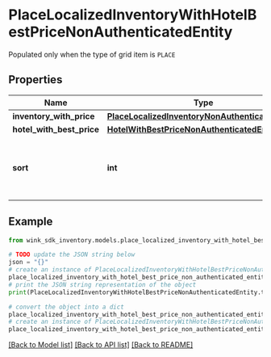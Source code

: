 # PlaceLocalizedInventoryWithHotelBestPriceNonAuthenticatedEntity

Populated only when the type of grid item is `PLACE`

## Properties

Name | Type | Description | Notes
------------ | ------------- | ------------- | -------------
**inventory_with_price** | [**PlaceLocalizedInventoryNonAuthenticatedEntity**](PlaceLocalizedInventoryNonAuthenticatedEntity.md) |  | [optional] 
**hotel_with_best_price** | [**HotelWithBestPriceNonAuthenticatedEntity**](HotelWithBestPriceNonAuthenticatedEntity.md) |  | [optional] 
**sort** | **int** | Populated when the record is in the context of static lists. | [optional] [default to 0]

## Example

```python
from wink_sdk_inventory.models.place_localized_inventory_with_hotel_best_price_non_authenticated_entity import PlaceLocalizedInventoryWithHotelBestPriceNonAuthenticatedEntity

# TODO update the JSON string below
json = "{}"
# create an instance of PlaceLocalizedInventoryWithHotelBestPriceNonAuthenticatedEntity from a JSON string
place_localized_inventory_with_hotel_best_price_non_authenticated_entity_instance = PlaceLocalizedInventoryWithHotelBestPriceNonAuthenticatedEntity.from_json(json)
# print the JSON string representation of the object
print(PlaceLocalizedInventoryWithHotelBestPriceNonAuthenticatedEntity.to_json())

# convert the object into a dict
place_localized_inventory_with_hotel_best_price_non_authenticated_entity_dict = place_localized_inventory_with_hotel_best_price_non_authenticated_entity_instance.to_dict()
# create an instance of PlaceLocalizedInventoryWithHotelBestPriceNonAuthenticatedEntity from a dict
place_localized_inventory_with_hotel_best_price_non_authenticated_entity_from_dict = PlaceLocalizedInventoryWithHotelBestPriceNonAuthenticatedEntity.from_dict(place_localized_inventory_with_hotel_best_price_non_authenticated_entity_dict)
```
[[Back to Model list]](../README.md#documentation-for-models) [[Back to API list]](../README.md#documentation-for-api-endpoints) [[Back to README]](../README.md)


